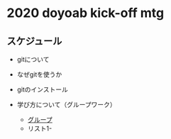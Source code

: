 # 2020 doyoab kick-off mtg
## スケジュール
- gitについて
 - なぜgitを使うか
 - gitのインストール
 
- 学び方について（グループワーク）
  - [グループ](https://docs.google.com/spreadsheets/d/1KyVeYZQkR0t67ZORRTCC7XxMoDQIxV_2WhgHENnr4F0/edit#gid=0)
  - リスト1-
    


